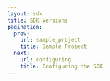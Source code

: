 ```yaml
---
layout: sdk
title: SDK Versions
pagination:
  prev:
    url: sample_project
    title: Sample Project
  next:
    url: configuring
    title: Configuring the SDK
---
```


